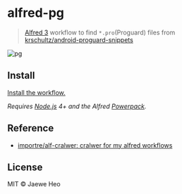 # alfred-pg

> [Alfred 3](https://www.alfredapp.com) workflow to find `*.pro`(Proguard) files from [krschultz/android-proguard-snippets](https://goo.gl/AtdddW)

![pg](https://cloud.githubusercontent.com/assets/1744446/16830316/17eccf1c-49d9-11e6-9483-3f7627a3f592.png)

## Install

[Install the workflow.](http://www.packal.org/workflow/pg)

*Requires [Node.js](https://nodejs.org) 4+ and the Alfred [Powerpack](https://www.alfredapp.com/powerpack/).*


## Reference

- [importre/alf-cralwer: cralwer for my alfred workflows](https://goo.gl/P8VXha)


## License

MIT © Jaewe Heo
